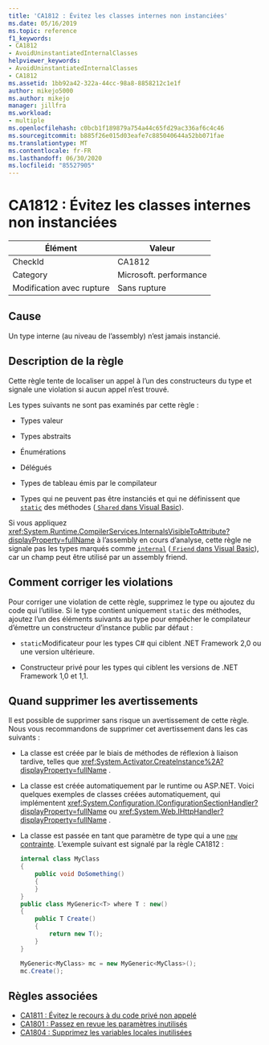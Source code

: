 ```yaml
---
title: 'CA1812 : Évitez les classes internes non instanciées'
ms.date: 05/16/2019
ms.topic: reference
f1_keywords:
- CA1812
- AvoidUninstantiatedInternalClasses
helpviewer_keywords:
- AvoidUninstantiatedInternalClasses
- CA1812
ms.assetid: 1bb92a42-322a-44cc-98a8-8858212c1e1f
author: mikejo5000
ms.author: mikejo
manager: jillfra
ms.workload:
- multiple
ms.openlocfilehash: c0bcb1f189879a754a44c65fd29ac336af6c4c46
ms.sourcegitcommit: b885f26e015d03eafe7c885040644a52bb071fae
ms.translationtype: MT
ms.contentlocale: fr-FR
ms.lasthandoff: 06/30/2020
ms.locfileid: "85527905"
---
```

# <a name="ca1812-avoid-uninstantiated-internal-classes"></a>CA1812 : Évitez les classes internes non instanciées

|Élément|Valeur|
|-|-|
|CheckId|CA1812|
|Category|Microsoft. performance|
|Modification avec rupture|Sans rupture|

## <a name="cause"></a>Cause

Un type interne (au niveau de l’assembly) n’est jamais instancié.

## <a name="rule-description"></a>Description de la règle

Cette règle tente de localiser un appel à l’un des constructeurs du type et signale une violation si aucun appel n’est trouvé.

Les types suivants ne sont pas examinés par cette règle :

- Types valeur

- Types abstraits

- Énumérations

- Délégués

- Types de tableau émis par le compilateur

- Types qui ne peuvent pas être instanciés et qui ne définissent que [`static`](/dotnet/csharp/language-reference/keywords/static) des méthodes ([ `Shared` dans Visual Basic](/dotnet/visual-basic/language-reference/modifiers/shared)).

Si vous appliquez <xref:System.Runtime.CompilerServices.InternalsVisibleToAttribute?displayProperty=fullName> à l’assembly en cours d’analyse, cette règle ne signale pas les types marqués comme [`internal`](/dotnet/csharp/language-reference/keywords/internal) ([ `Friend` dans Visual Basic](/dotnet/visual-basic/language-reference/modifiers/friend)), car un champ peut être utilisé par un assembly friend.

## <a name="how-to-fix-violations"></a>Comment corriger les violations

Pour corriger une violation de cette règle, supprimez le type ou ajoutez du code qui l’utilise. Si le type contient uniquement `static` des méthodes, ajoutez l’un des éléments suivants au type pour empêcher le compilateur d’émettre un constructeur d’instance public par défaut :

- `static`Modificateur pour les types C# qui ciblent .NET Framework 2,0 ou une version ultérieure.

- Constructeur privé pour les types qui ciblent les versions de .NET Framework 1,0 et 1,1.

## <a name="when-to-suppress-warnings"></a>Quand supprimer les avertissements

Il est possible de supprimer sans risque un avertissement de cette règle. Nous vous recommandons de supprimer cet avertissement dans les cas suivants :

- La classe est créée par le biais de méthodes de réflexion à liaison tardive, telles que <xref:System.Activator.CreateInstance%2A?displayProperty=fullName> .

- La classe est créée automatiquement par le runtime ou ASP.NET. Voici quelques exemples de classes créées automatiquement, qui implémentent <xref:System.Configuration.IConfigurationSectionHandler?displayProperty=fullName> ou <xref:System.Web.IHttpHandler?displayProperty=fullName> .

- La classe est passée en tant que paramètre de type qui a une [ `new` contrainte](/dotnet/csharp/language-reference/keywords/new-constraint). L’exemple suivant est signalé par la règle CA1812 :

    ```csharp
    internal class MyClass
    {
        public void DoSomething()
        {
        }
    }
    public class MyGeneric<T> where T : new()
    {
        public T Create()
        {
            return new T();
        }
    }

    MyGeneric<MyClass> mc = new MyGeneric<MyClass>();
    mc.Create();
    ```

## <a name="related-rules"></a>Règles associées

- [CA1811 : Évitez le recours à du code privé non appelé](../code-quality/ca1811.md)
- [CA1801 : Passez en revue les paramètres inutilisés](../code-quality/ca1801.md)
- [CA1804 : Supprimez les variables locales inutilisées](../code-quality/ca1804.md)
